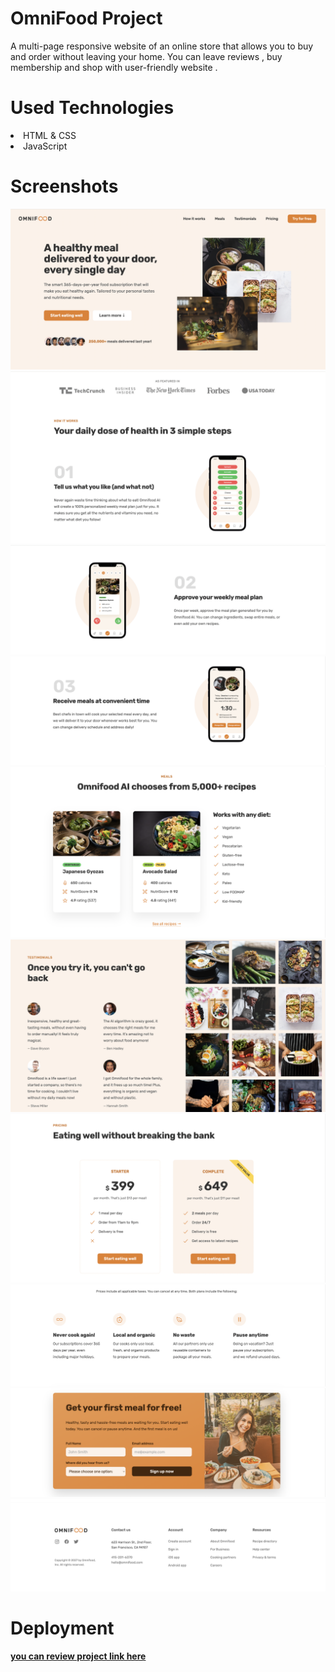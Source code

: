 # OmniFood Project 
A multi-page responsive website of an online store that allows you to buy and order  without leaving your home. 
You can leave reviews , buy membership and shop with user-friendly website .

# Used Technologies 

<li> HTML & CSS </li>

<li> JavaScript </li>

# Screenshots

<img src=omni-1.png>
<img src=omni-2.png>
<img src=omni-3.png>
<img src=omni-4.png>
<img src=omni-5.png>
<img src=omni-6.png>
<img src=omni-7.png>
<img src=omni-8.png>
<img src=omni-9.png>
<img src=omni-10.png>



# Deployment 
 <a href="https://khatiachip.github.io/OmniFood/"> <strong> you can review project link here </strong> </a>
